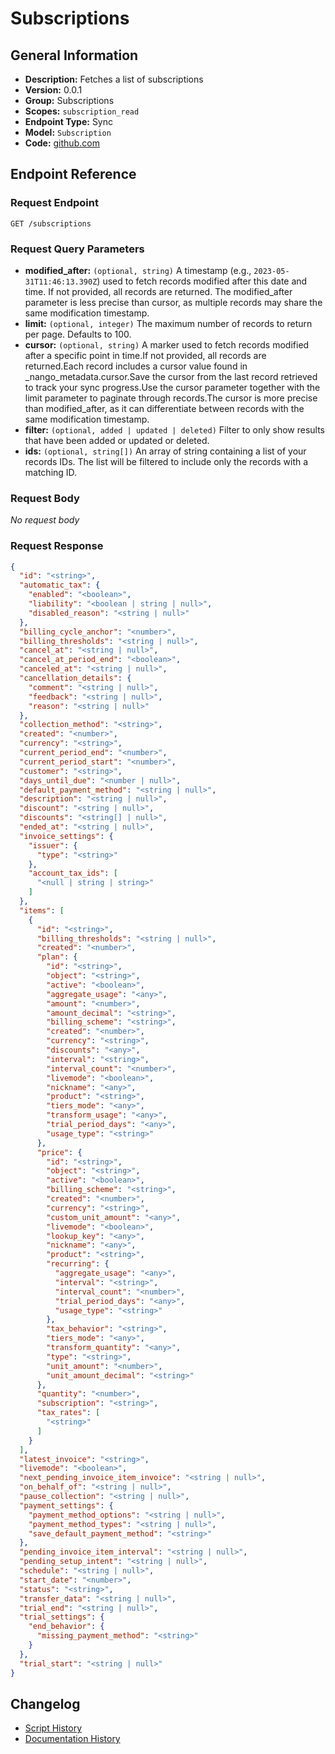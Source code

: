 <!-- BEGIN GENERATED CONTENT -->
# Subscriptions

## General Information

- **Description:** Fetches a list of subscriptions
- **Version:** 0.0.1
- **Group:** Subscriptions
- **Scopes:** `subscription_read`
- **Endpoint Type:** Sync
- **Model:** `Subscription`
- **Code:** [github.com](https://github.com/NangoHQ/integration-templates/tree/main/integrations/stripe-app/syncs/subscriptions.ts)


## Endpoint Reference

### Request Endpoint

`GET /subscriptions`

### Request Query Parameters

- **modified_after:** `(optional, string)` A timestamp (e.g., `2023-05-31T11:46:13.390Z`) used to fetch records modified after this date and time. If not provided, all records are returned. The modified_after parameter is less precise than cursor, as multiple records may share the same modification timestamp.
- **limit:** `(optional, integer)` The maximum number of records to return per page. Defaults to 100.
- **cursor:** `(optional, string)` A marker used to fetch records modified after a specific point in time.If not provided, all records are returned.Each record includes a cursor value found in _nango_metadata.cursor.Save the cursor from the last record retrieved to track your sync progress.Use the cursor parameter together with the limit parameter to paginate through records.The cursor is more precise than modified_after, as it can differentiate between records with the same modification timestamp.
- **filter:** `(optional, added | updated | deleted)` Filter to only show results that have been added or updated or deleted.
- **ids:** `(optional, string[])` An array of string containing a list of your records IDs. The list will be filtered to include only the records with a matching ID.

### Request Body

_No request body_

### Request Response

```json
{
  "id": "<string>",
  "automatic_tax": {
    "enabled": "<boolean>",
    "liability": "<boolean | string | null>",
    "disabled_reason": "<string | null>"
  },
  "billing_cycle_anchor": "<number>",
  "billing_thresholds": "<string | null>",
  "cancel_at": "<string | null>",
  "cancel_at_period_end": "<boolean>",
  "canceled_at": "<string | null>",
  "cancellation_details": {
    "comment": "<string | null>",
    "feedback": "<string | null>",
    "reason": "<string | null>"
  },
  "collection_method": "<string>",
  "created": "<number>",
  "currency": "<string>",
  "current_period_end": "<number>",
  "current_period_start": "<number>",
  "customer": "<string>",
  "days_until_due": "<number | null>",
  "default_payment_method": "<string | null>",
  "description": "<string | null>",
  "discount": "<string | null>",
  "discounts": "<string[] | null>",
  "ended_at": "<string | null>",
  "invoice_settings": {
    "issuer": {
      "type": "<string>"
    },
    "account_tax_ids": [
      "<null | string | string>"
    ]
  },
  "items": [
    {
      "id": "<string>",
      "billing_thresholds": "<string | null>",
      "created": "<number>",
      "plan": {
        "id": "<string>",
        "object": "<string>",
        "active": "<boolean>",
        "aggregate_usage": "<any>",
        "amount": "<number>",
        "amount_decimal": "<string>",
        "billing_scheme": "<string>",
        "created": "<number>",
        "currency": "<string>",
        "discounts": "<any>",
        "interval": "<string>",
        "interval_count": "<number>",
        "livemode": "<boolean>",
        "nickname": "<any>",
        "product": "<string>",
        "tiers_mode": "<any>",
        "transform_usage": "<any>",
        "trial_period_days": "<any>",
        "usage_type": "<string>"
      },
      "price": {
        "id": "<string>",
        "object": "<string>",
        "active": "<boolean>",
        "billing_scheme": "<string>",
        "created": "<number>",
        "currency": "<string>",
        "custom_unit_amount": "<any>",
        "livemode": "<boolean>",
        "lookup_key": "<any>",
        "nickname": "<any>",
        "product": "<string>",
        "recurring": {
          "aggregate_usage": "<any>",
          "interval": "<string>",
          "interval_count": "<number>",
          "trial_period_days": "<any>",
          "usage_type": "<string>"
        },
        "tax_behavior": "<string>",
        "tiers_mode": "<any>",
        "transform_quantity": "<any>",
        "type": "<string>",
        "unit_amount": "<number>",
        "unit_amount_decimal": "<string>"
      },
      "quantity": "<number>",
      "subscription": "<string>",
      "tax_rates": [
        "<string>"
      ]
    }
  ],
  "latest_invoice": "<string>",
  "livemode": "<boolean>",
  "next_pending_invoice_item_invoice": "<string | null>",
  "on_behalf_of": "<string | null>",
  "pause_collection": "<string | null>",
  "payment_settings": {
    "payment_method_options": "<string | null>",
    "payment_method_types": "<string | null>",
    "save_default_payment_method": "<string>"
  },
  "pending_invoice_item_interval": "<string | null>",
  "pending_setup_intent": "<string | null>",
  "schedule": "<string | null>",
  "start_date": "<number>",
  "status": "<string>",
  "transfer_data": "<string | null>",
  "trial_end": "<string | null>",
  "trial_settings": {
    "end_behavior": {
      "missing_payment_method": "<string>"
    }
  },
  "trial_start": "<string | null>"
}
```

## Changelog

- [Script History](https://github.com/NangoHQ/integration-templates/commits/main/integrations/stripe-app/syncs/subscriptions.ts)
- [Documentation History](https://github.com/NangoHQ/integration-templates/commits/main/integrations/stripe-app/syncs/subscriptions.md)

<!-- END  GENERATED CONTENT -->

